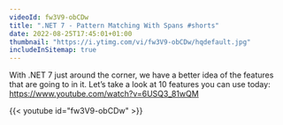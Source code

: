 ```yaml
---
videoId: fw3V9-obCDw
title: ".NET 7 - Pattern Matching With Spans #shorts"
date: 2022-08-25T17:45:01+01:00
thumbnail: "https://i.ytimg.com/vi/fw3V9-obCDw/hqdefault.jpg"
includeInSitemap: true
---
```


With .NET 7 just around the corner, we have a better idea of the features that are going to in it. Let’s take a look at 10 features you can use today: https://www.youtube.com/watch?v=6USQ3_81wQM

<!--more-->

{{< youtube id="fw3V9-obCDw" >}}


